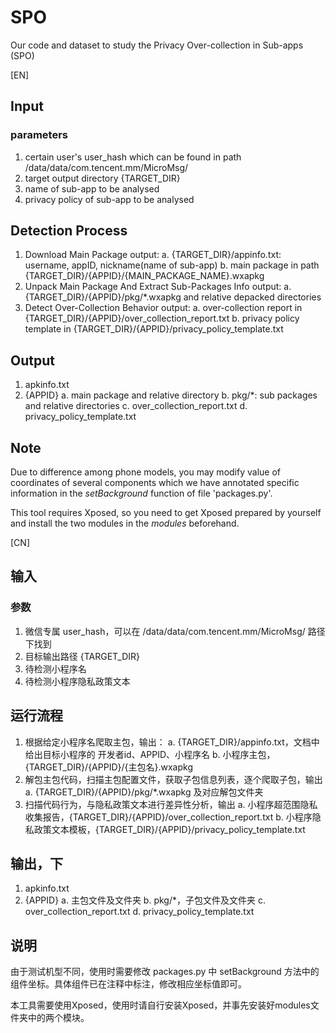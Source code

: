 # SPO

Our code and dataset to study the Privacy Over-collection in Sub-apps (SPO)



[EN]

## Input

### parameters

1. certain user's user_hash which can be found in path /data/data/com.tencent.mm/MicroMsg/
2. target output directory {TARGET_DIR}
3. name of sub-app to be analysed
4. privacy policy of sub-app to be analysed

## Detection Process

1. Download Main Package
   output:
   a. {TARGET_DIR}/appinfo.txt: username, appID, nickname(name of sub-app)
   b. main package in path {TARGET_DIR}/{APPID}/{MAIN_PACKAGE_NAME}.wxapkg
2. Unpack Main Package And Extract Sub-Packages Info
   output:
   a. {TARGET_DIR}/{APPID}/pkg/*.wxapkg and relative depacked directories
3. Detect Over-Collection Behavior
   output:
   a. over-collection report in {TARGET_DIR}/{APPID}/over_collection_report.txt
   b. privacy policy template in {TARGET_DIR}/{APPID}/privacy_policy_template.txt

## Output

1. apkinfo.txt
2. {APPID}
   a. main package and relative directory
   b. pkg/*: sub packages and relative directories
   c. over_collection_report.txt
   d. privacy_policy_template.txt

## Note

Due to difference among phone models, you may modify value of coordinates of several components which we have annotated specific information in the *setBackground* function of file 'packages.py'.

This tool requires Xposed, so you need to get Xposed prepared by yourself and install the two modules in the *modules* beforehand.



[CN]

## 输入

### 参数

1. 微信专属 user_hash，可以在 /data/data/com.tencent.mm/MicroMsg/ 路径下找到
2. 目标输出路径 {TARGET_DIR}
3. 待检测小程序名
4. 待检测小程序隐私政策文本

## 运行流程

1. 根据给定小程序名爬取主包，输出：
   a. {TARGET_DIR}/appinfo.txt，文档中给出目标小程序的 开发者id、APPID、小程序名
   b. 小程序主包，{TARGET_DIR}/{APPID}/{主包名}.wxapkg
2. 解包主包代码，扫描主包配置文件，获取子包信息列表，逐个爬取子包，输出
   a. {TARGET_DIR}/{APPID}/pkg/*.wxapkg 及对应解包文件夹
3. 扫描代码行为，与隐私政策文本进行差异性分析，输出
   a. 小程序超范围隐私收集报告，{TARGET_DIR}/{APPID}/over_collection_report.txt
   b. 小程序隐私政策文本模板，{TARGET_DIR}/{APPID}/privacy_policy_template.txt

## 输出，下

1. apkinfo.txt
2. {APPID}
   a. 主包文件及文件夹
   b. pkg/*，子包文件及文件夹
   c. over_collection_report.txt
   d. privacy_policy_template.txt

## 说明

由于测试机型不同，使用时需要修改 packages.py 中 setBackground 方法中的组件坐标。具体组件已在注释中标注，修改相应坐标值即可。

本工具需要使用Xposed，使用时请自行安装Xposed，并事先安装好modules文件夹中的两个模块。
